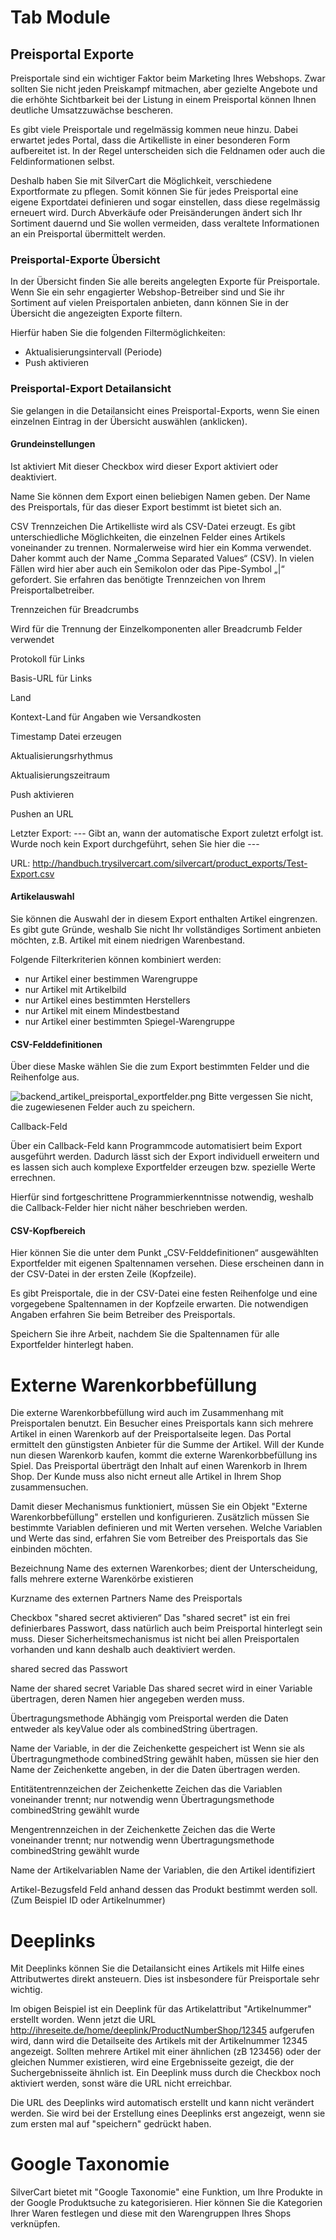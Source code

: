 # Tab Module

## Preisportal Exporte

Preisportale sind ein wichtiger Faktor beim Marketing Ihres Webshops. Zwar sollten Sie nicht jeden Preiskampf mitmachen, aber gezielte Angebote und die erhöhte Sichtbarkeit bei der Listung in einem Preisportal können Ihnen deutliche Umsatzzuwächse bescheren. 

Es gibt viele Preisportale und regelmässig kommen neue hinzu. Dabei erwartet jedes Portal, dass die Artikelliste in einer besonderen Form aufbereitet ist. In der Regel unterscheiden sich die Feldnamen oder auch die Feldinformationen selbst.

Deshalb haben Sie mit SilverCart die Möglichkeit, verschiedene Exportformate zu pflegen. Somit können Sie für jedes Preisportal eine eigene Exportdatei definieren und sogar einstellen, dass diese regelmässig erneuert wird. Durch Abverkäufe oder Preisänderungen ändert sich Ihr Sortiment dauernd und Sie wollen vermeiden, dass veraltete Informationen an ein Preisportal übermittelt werden.


### Preisportal-Exporte Übersicht

In der Übersicht finden Sie alle bereits angelegten Exporte für Preisportale. Wenn Sie ein sehr engagierter Webshop-Betreiber sind und Sie ihr Sortiment auf vielen Preisportalen anbieten, dann können Sie in der Übersicht die angezeigten Exporte filtern.

Hierfür haben Sie die folgenden Filtermöglichkeiten:

* Aktualisierungsintervall (Periode)
* Push aktivieren

### Preisportal-Export Detailansicht

Sie gelangen in die Detailansicht eines Preisportal-Exports, wenn Sie einen einzelnen Eintrag in der Übersicht auswählen (anklicken).


#### Grundeinstellungen

Ist aktiviert
Mit dieser Checkbox wird dieser Export aktiviert oder deaktiviert.


Name
Sie können dem Export einen beliebigen Namen geben. Der Name des Preisportals, für das dieser Export bestimmt ist bietet sich an.

CSV Trennzeichen
Die Artikelliste wird als CSV-Datei erzeugt. Es gibt unterschiedliche Möglichkeiten, die einzelnen Felder eines Artikels voneinander zu trennen. Normalerweise wird hier ein Komma verwendet. Daher kommt auch der Name „Comma Separated Values“ (CSV). In vielen Fällen wird hier aber auch ein Semikolon oder das Pipe-Symbol „|“ gefordert. Sie erfahren das benötigte Trennzeichen von Ihrem Preisportalbetreiber.

Trennzeichen für Breadcrumbs

Wird für die Trennung der Einzelkomponenten aller Breadcrumb Felder verwendet

Protokoll für Links

Basis-URL für Links

Land

Kontext-Land für Angaben wie Versandkosten

Timestamp Datei erzeugen

Aktualisierungsrhythmus

Aktualisierungszeitraum

Push aktivieren

Pushen an URL

Letzter Export: ---
Gibt an, wann der automatische Export zuletzt erfolgt ist. Wurde noch kein Export durchgeführt, sehen Sie hier die ---

URL:
http://handbuch.trysilvercart.com/silvercart/product_exports/Test-Export.csv

#### Artikelauswahl

Sie können die Auswahl der in diesem Export enthalten Artikel eingrenzen. Es gibt gute Gründe, weshalb Sie nicht Ihr vollständiges Sortiment anbieten möchten, z.B. Artikel mit einem niedrigen Warenbestand.

Folgende Filterkriterien können kombiniert werden:

* nur Artikel einer bestimmen Warengruppe
* nur Artikel mit Artikelbild
* nur Artikel eines bestimmten Herstellers
* nur Artikel mit einem Mindestbestand
* nur Artikel einer bestimmten Spiegel-Warengruppe

#### CSV-Felddefinitionen

Über diese Maske wählen Sie die zum Export bestimmten Felder und die Reihenfolge aus.

![backend_artikel_preisportal_exportfelder.png](backend_artikel_preisportal_exportfelder.png)
Bitte vergessen Sie nicht, die zugewiesenen Felder auch zu speichern.

Callback-Feld

Über ein Callback-Feld kann Programmcode automatisiert beim Export ausgeführt werden. Dadurch lässt sich der Export individuell erweitern und es lassen sich auch komplexe Exportfelder erzeugen bzw. spezielle Werte errechnen. 

Hierfür sind fortgeschrittene Programmierkenntnisse notwendig, weshalb die Callback-Felder hier nicht näher beschrieben werden.





#### CSV-Kopfbereich

Hier können Sie die unter dem Punkt „CSV-Felddefinitionen“ ausgewählten Exportfelder mit eigenen Spaltennamen versehen. Diese erscheinen dann in der CSV-Datei in der ersten Zeile (Kopfzeile).

Es gibt Preisportale, die in der CSV-Datei eine festen Reihenfolge und eine  vorgegebene Spaltennamen in der Kopfzeile erwarten. Die notwendigen Angaben erfahren Sie beim Betreiber des Preisportals.

Speichern Sie ihre Arbeit, nachdem Sie die Spaltennamen für alle Exportfelder hinterlegt haben.

# Externe Warenkorbbefüllung

Die externe Warenkorbbefüllung wird auch im Zusammenhang mit Preisportalen benutzt. Ein Besucher eines Preisportals kann sich mehrere Artikel in einen Warenkorb auf der Preisportalseite legen. Das Portal ermittelt den günstigsten Anbieter für die Summe der Artikel. Will der Kunde nun diesen Warenkorb kaufen, kommt die externe Warenkorbbefüllung ins Spiel. Das Preisportal überträgt den Inhalt auf einen Warenkorb in Ihrem Shop. Der Kunde muss also nicht erneut alle Artikel in Ihrem Shop zusammensuchen.

Damit dieser Mechanismus funktioniert, müssen Sie ein Objekt "Externe Warenkorbbefüllung" erstellen und konfigurieren. Zusätzlich müssen Sie bestimmte Variablen definieren und mit Werten versehen. Welche Variablen und Werte das sind, erfahren Sie vom Betreiber des Preisportals das Sie einbinden möchten.

Bezeichnung	
Name des externen Warenkorbes; dient der Unterscheidung, falls mehrere externe Warenkörbe existieren

Kurzname des externen Partners
Name des Preisportals

Checkbox "shared secret aktivieren“
Das "shared secret" ist ein frei definierbares Passwort, dass natürlich auch beim Preisportal hinterlegt sein muss. Dieser Sicherheitsmechanismus ist nicht bei allen Preisportalen vorhanden und kann deshalb auch deaktiviert werden.

shared secred
das Passwort

Name der shared secret Variable
Das shared secret wird in einer Variable übertragen, deren Namen hier angegeben werden muss.

Übertragungsmethode
Abhängig vom Preisportal werden die Daten entweder als keyValue oder als combinedString übertragen.

Name der Variable, in der die Zeichenkette gespeichert ist
Wenn sie als Übertragungmethode combinedString gewählt haben, müssen sie hier den Name der Zeichenkette angeben, in der die Daten übertragen werden.

Entitätentrennzeichen der Zeichenkette
Zeichen das die Variablen voneinander trennt; nur notwendig wenn Übertragungsmethode combinedString gewählt wurde

Mengentrennzeichen in der Zeichenkette
Zeichen das die Werte voneinander trennt; nur notwendig wenn Übertragungsmethode combinedString gewählt wurde

Name der Artikelvariablen
Name der Variablen, die den Artikel identifiziert

Artikel-Bezugsfeld
Feld anhand dessen das Produkt bestimmt werden soll. (Zum Beispiel ID oder Artikelnummer)


# Deeplinks

Mit Deeplinks können Sie die Detailansicht eines Artikels mit Hilfe eines Attributwertes direkt ansteuern. Dies ist insbesondere für Preisportale sehr wichtig.

Im obigen Beispiel ist ein Deeplink für das Artikelattribut "Artikelnummer" erstellt worden. Wenn jetzt die URL http://ihreseite.de/home/deeplink/ProductNumberShop/12345 aufgerufen wird, dann wird die Detailseite des Artikels mit der Artikelnummer 12345 angezeigt. Sollten mehrere Artikel mit einer ähnlichen (zB 123456) oder der gleichen Nummer existieren, wird eine Ergebnisseite gezeigt, die der Suchergebnisseite ähnlich ist. Ein Deeplink muss durch die Checkbox noch aktiviert werden, sonst wäre die URL nicht erreichbar.

Die URL des Deeplinks wird automatisch erstellt und kann nicht verändert werden. Sie wird bei der Erstellung eines Deeplinks erst angezeigt, wenn sie zum ersten mal auf "speichern" gedrückt haben.

# Google Taxonomie

SilverCart bietet mit "Google Taxonomie" eine Funktion, um Ihre Produkte in der Google Produktsuche zu kategorisieren. Hier können Sie die Kategorien Ihrer Waren festlegen und diese mit den Warengruppen Ihres Shops verknüpfen.